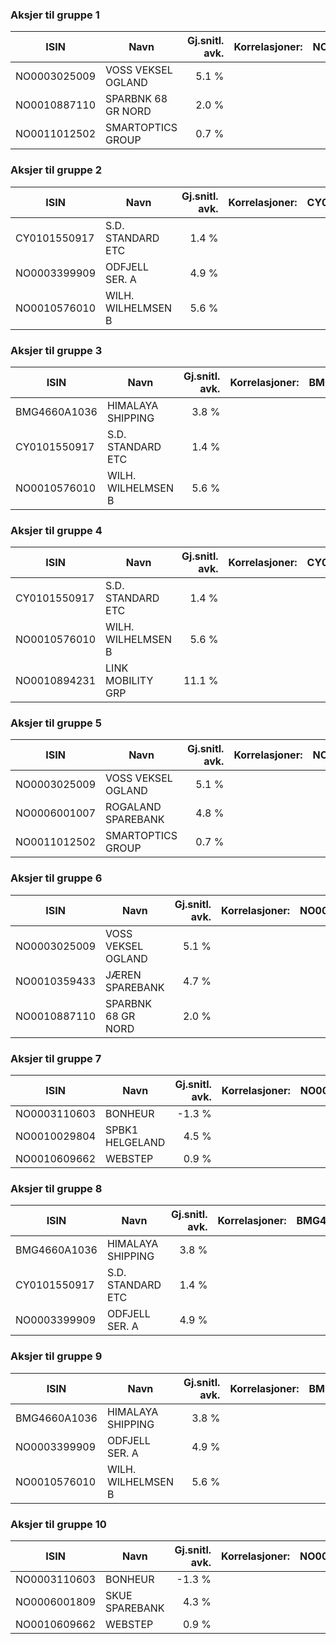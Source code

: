 ### Aksjer til gruppe 1

| ISIN | Navn | Gj.snitl. avk. | Korrelasjoner:|NO0003025009 | NO0010887110 | NO0011012502 |
|------|------|----:|------|----:|----:|----:| 
| NO0003025009 | VOSS VEKSEL OGLAND | 5.1 % | |1.0 | 0.89 | 0.86|
| NO0010887110 | SPARBNK 68 GR NORD | 2.0 % | |0.89 | 1.0 | 0.76|
| NO0011012502 | SMARTOPTICS GROUP  | 0.7 % | |0.86 | 0.76 | 1.0|

### Aksjer til gruppe 2

| ISIN | Navn | Gj.snitl. avk. | Korrelasjoner:|CY0101550917 | NO0003399909 | NO0010576010 |
|------|------|----:|------|----:|----:|----:| 
| CY0101550917 | S.D. STANDARD ETC  | 1.4 % | |1.0 | 0.82 | 0.86|
| NO0003399909 | ODFJELL SER. A     | 4.9 % | |0.82 | 1.0 | 0.82|
| NO0010576010 | WILH. WILHELMSEN B | 5.6 % | |0.86 | 0.82 | 1.0|

### Aksjer til gruppe 3

| ISIN | Navn | Gj.snitl. avk. | Korrelasjoner:|BMG4660A1036 | CY0101550917 | NO0010576010 |
|------|------|----:|------|----:|----:|----:| 
| BMG4660A1036 | HIMALAYA SHIPPING  | 3.8 % | |1.0 | 0.81 | 0.8|
| CY0101550917 | S.D. STANDARD ETC  | 1.4 % | |0.81 | 1.0 | 0.86|
| NO0010576010 | WILH. WILHELMSEN B | 5.6 % | |0.8 | 0.86 | 1.0|

### Aksjer til gruppe 4

| ISIN | Navn | Gj.snitl. avk. | Korrelasjoner:|CY0101550917 | NO0010576010 | NO0010894231 |
|------|------|----:|------|----:|----:|----:| 
| CY0101550917 | S.D. STANDARD ETC  | 1.4 % | |1.0 | 0.86 | 0.8|
| NO0010576010 | WILH. WILHELMSEN B | 5.6 % | |0.86 | 1.0 | 0.79|
| NO0010894231 | LINK MOBILITY GRP  | 11.1 % | |0.8 | 0.79 | 1.0|

### Aksjer til gruppe 5

| ISIN | Navn | Gj.snitl. avk. | Korrelasjoner:|NO0003025009 | NO0006001007 | NO0011012502 |
|------|------|----:|------|----:|----:|----:| 
| NO0003025009 | VOSS VEKSEL OGLAND | 5.1 % | |1.0 | 0.72 | 0.86|
| NO0006001007 | ROGALAND SPAREBANK | 4.8 % | |0.72 | 1.0 | 0.77|
| NO0011012502 | SMARTOPTICS GROUP  | 0.7 % | |0.86 | 0.77 | 1.0|

### Aksjer til gruppe 6

| ISIN | Navn | Gj.snitl. avk. | Korrelasjoner:|NO0003025009 | NO0010359433 | NO0010887110 |
|------|------|----:|------|----:|----:|----:| 
| NO0003025009 | VOSS VEKSEL OGLAND | 5.1 % | |1.0 | 0.71 | 0.89|
| NO0010359433 | JÆREN SPAREBANK    | 4.7 % | |0.71 | 1.0 | 0.84|
| NO0010887110 | SPARBNK 68 GR NORD | 2.0 % | |0.89 | 0.84 | 1.0|

### Aksjer til gruppe 7

| ISIN | Navn | Gj.snitl. avk. | Korrelasjoner:|NO0003110603 | NO0010029804 | NO0010609662 |
|------|------|----:|------|----:|----:|----:| 
| NO0003110603 | BONHEUR            | -1.3 % | |1.0 | 0.77 | 0.88|
| NO0010029804 | SPBK1 HELGELAND    | 4.5 % | |0.77 | 1.0 | 0.78|
| NO0010609662 | WEBSTEP            | 0.9 % | |0.88 | 0.78 | 1.0|

### Aksjer til gruppe 8

| ISIN | Navn | Gj.snitl. avk. | Korrelasjoner:|BMG4660A1036 | CY0101550917 | NO0003399909 |
|------|------|----:|------|----:|----:|----:| 
| BMG4660A1036 | HIMALAYA SHIPPING  | 3.8 % | |1.0 | 0.81 | 0.8|
| CY0101550917 | S.D. STANDARD ETC  | 1.4 % | |0.81 | 1.0 | 0.82|
| NO0003399909 | ODFJELL SER. A     | 4.9 % | |0.8 | 0.82 | 1.0|

### Aksjer til gruppe 9

| ISIN | Navn | Gj.snitl. avk. | Korrelasjoner:|BMG4660A1036 | NO0003399909 | NO0010576010 |
|------|------|----:|------|----:|----:|----:| 
| BMG4660A1036 | HIMALAYA SHIPPING  | 3.8 % | |1.0 | 0.8 | 0.8|
| NO0003399909 | ODFJELL SER. A     | 4.9 % | |0.8 | 1.0 | 0.82|
| NO0010576010 | WILH. WILHELMSEN B | 5.6 % | |0.8 | 0.82 | 1.0|

### Aksjer til gruppe 10

| ISIN | Navn | Gj.snitl. avk. | Korrelasjoner:|NO0003110603 | NO0006001809 | NO0010609662 |
|------|------|----:|------|----:|----:|----:| 
| NO0003110603 | BONHEUR            | -1.3 % | |1.0 | 0.77 | 0.88|
| NO0006001809 | SKUE SPAREBANK     | 4.3 % | |0.77 | 1.0 | 0.76|
| NO0010609662 | WEBSTEP            | 0.9 % | |0.88 | 0.76 | 1.0|

